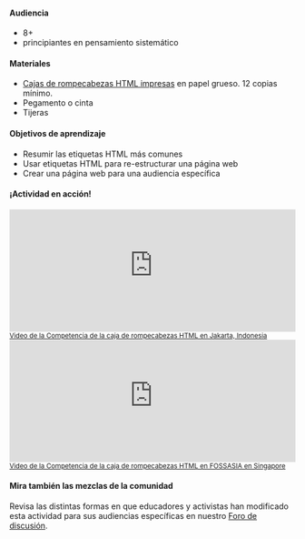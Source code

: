 #### Audiencia
* 8+
* principiantes en pensamiento sistemático

#### Materiales
* [Cajas de rompecabezas HTML impresas](https://www.dropbox.com/s/lv7u8tqawawudiy/html-puzzle-box.pdf?dl=0) en papel grueso. 12 copias mínimo.
* Pegamento o cinta
* Tijeras

#### Objetivos de aprendizaje
* Resumir las etiquetas HTML más comunes
* Usar etiquetas HTML para re-estructurar una página web
* Crear una página web para una audiencia específica

#### ¡Actividad en acción!
<iframe src="https://www.youtube-nocookie.com/embed/0lj_nkmwMF4?rel=0" allowfullscreen="" frameborder="0" height="215px" width="100%"></iframe><br>
<a href="https://www.youtube.com/watch?v=0lj_nkmwMF4"><small>Video de la Competencia de la caja de rompecabezas HTML en Jakarta, Indonesia</small></a>


<iframe src="https://www.youtube-nocookie.com/embed/_LFaWJqRi64?t=1m" allowfullscreen="" frameborder="0" height="215px" width="100%"></iframe><br>
                <a href="https://youtu.be/_LFaWJqRi64?t=1m"><small>Video de la Competencia de la caja de rompecabezas HTML en FOSSASIA en Singapore</small></a>
                
#### Mira también las mezclas de la comunidad
Revisa las distintas formas en que educadores y activistas han modificado esta actividad para sus audiencias específicas en nuestro [Foro de discusión](http://discourse.webmaker.org/t/testing-2-writing-the-web/1195/3). 